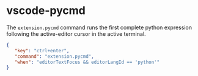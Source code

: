 # vscode-pycmd

The `extension.pycmd` command runs the first complete python expression following the active-editor cursor in the active terminal.

```json
{
   "key": "ctrl+enter",
   "command": "extension.pycmd",
   "when": "editorTextFocus && editorLangId == 'python'"
}
```
